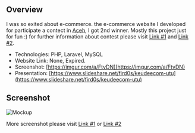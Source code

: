 ## Overview

I was so exited about e-commerce. the e-commerce website I developed for participate a contect in [Aceh](https://en.wikipedia.org/wiki/Aceh), I got 2nd winner. Mostly this project just for fun :) for further information about contest please visit [Link #1](https://goo.gl/gehFx2) and [Link #2](https://fird0s.wordpress.com/2016/06/04/penganugerahan-utu-award-2015/). 

* Technologies: PHP, Laravel, MySQL
* Website Link: None, Expired.
* Screenshot: [https://imgur.com/a/FtvDN](https://imgur.com/a/FtvDN)
* Presentation: [https://www.slideshare.net/fird0s/keudeecom-utu](https://www.slideshare.net/fird0s/keudeecom-utu)

## Screenshot

![Mockup](https://i.imgur.com/zxk0VPk.jpg) 

More screenshot please visit [Link #1](https://imgur.com/a/FtvDN) or [Link #2](https://drive.google.com/drive/folders/0ByptNYXmX2mVMkFzSWlyUFVWbTg?usp=sharing)

